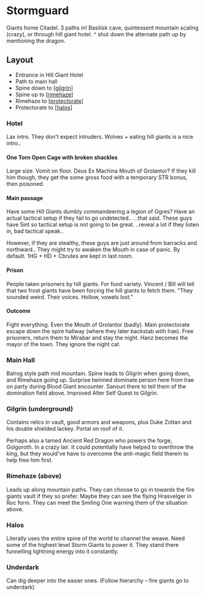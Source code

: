 # Stormguard
Giants home Citadel.
3 paths in! Basilisk cave, quintessent mountain scaling (crazy), or through hill giant hotel.
^ shut down the alternate path up by mentioning the dragon.

## Layout
- Entrance in Hill Giant Hotel
- Path to main hall
- Spine down to [[gilgrin]]
- Spine up to [[rimehaze]]
- Rimehaze to [[protectorate]]
- Protectorate to [[halos]]

### Hotel
Lax intro. They don't expect intruders. Wolves + eating hill giants is a nice intro..
#### One Torn Open Cage with broken shackles
Large size. Vomit on floor. Deus Ex Machina Mouth of Grolantor?
If they kill him though, they get the some gross food with a temporary STR bonus, then poisoned.

#### Main passage
Have some Hill Giants dumbly commandeering a legion of Ogres?
Have an actual tactical setup if they fail to go undetected..
...that said. These guys have 5int so tactical setup is not going to be great.
..reveal a lot if they listen in, bad tactical speak..

However, if they are stealthy, these guys are just around from barracks and northward..
They might try to awaken the Mouth in case of panic.
By default. 1HG + HD + Cbrutes are kept in last room.

#### Prison
People taken prisoners by hill giants. For food variety.
Vincent / Bill will tell that two frost giants have been forcing the hill giants to fetch them.
"They sounded weird. Their voices. Hollow, vowels lost."

#### Outcome
Fight everything. Even the Mouth of Grolantor (badly).
Main protectorate escape down the spire hallway (where they later backstab with Irae).
Free prisoners, return them to Mirabar and stay the night. Hanz becomes the mayor of the town. They ignore the night cat.

### Main Hall
Balrog style path mid mountain. Spine leads to Gilgrin when going down, and Rimehaze going up.
Surprise twinned dominate person here from Irae on party during Blood Giant encounter.
Sansuri there to tell them of the domination field above. Improved Alter Self Quest to Gilgrin.

### Gilgrin (underground)
Contains relics in vault, good armors and weapons, plus Duke Zoltan and his double shielded lackey. Portal on roof of it.

Perhaps also a tamed Ancient Red Dragon who powers the forge, Golgoroth. In a crazy lair.
It could potentially have helped to overthrow the king, but they would've have to overcome the anti-magic field therein to help free him first.

### Rimehaze (above)
Leads up along mountain paths. They can choose to go in towards the fire giants vault if they so prefer. Maybe they can see the flying Hrasvelger in Roc form.
They can meet the Smiling One warning them of the situation above.

### Halos
Literally uses the entire spine of the world to channel the weave. Need some of the highest level Storm Giants to power it. They stand there funnelling lightning energy into it constantly.

### Underdark
Can dig deeper into the easier ones. (Follow hierarchy – fire giants go to underdark)

[//begin]: # "Autogenerated link references for markdown compatibility"
[gilgrin]: gilgrin "Gilgrin"
[rimehaze]: rimehaze "Rimehaze"
[protectorate]: protectorate "Protectorate"
[halos]: halos "Halos"
[//end]: # "Autogenerated link references"
